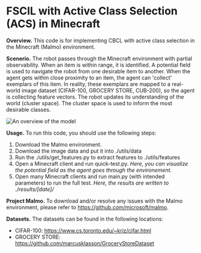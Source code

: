 # FSCIL with Active Class Selection (ACS) in Minecraft

**Overview.** This code is for implementing CBCL with active class selection in the Minecraft (Malmo) environment. 

**Scenerio.** The robot passes through the Minecraft environment with partial observability. When an item is within range, it is identified. A potential field is used  to navigate the robot from one desirable item to another. When the agent gets within close proximity to an item, the agent can 'collect' exemplars of this item. In reality, these exemplars are mapped to a real-world image dataset (CIFAR-100, GROCERY STORE, CUB-200), so the agent is collecting feature vectors. The robot updates its understanding of the world (cluster space). The cluster space is used to inform the most desirable classes.

![An overview of the model](https://github.com/chrismcclurg/minecraft-incremental-learning/blob/main/compModel.png?raw=true)

**Usage.**  To run this code, you should use the following steps:
1. Download the Malmo environment. 
2. Download the image data and put it into ./utils/data
3. Run the ./utils/get_features.py to extract features to ./utils/features
4. Open a Minecraft client and run quick-test.py. *Here, you can visualize the potential field as the agent goes through the environement.*
5. Open many Minecraft clients and run main.py (with intended parameters) to run the full test. *Here, the results are written to ./results/[date]/*

**Project Malmo.** To download and/or resolve any issues with the Malmo environment, please refer to https://github.com/microsoft/malmo.

**Datasets.** The datasets can be found in the following locations:
- CIFAR-100: https://www.cs.toronto.edu/~kriz/cifar.html
- GROCERY STORE: https://github.com/marcusklasson/GroceryStoreDataset






